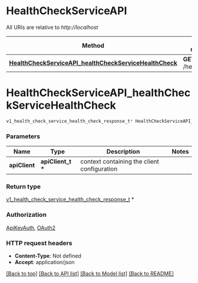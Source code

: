 # HealthCheckServiceAPI

All URIs are relative to *http://localhost*

Method | HTTP request | Description
------------- | ------------- | -------------
[**HealthCheckServiceAPI_healthCheckServiceHealthCheck**](HealthCheckServiceAPI.md#HealthCheckServiceAPI_healthCheckServiceHealthCheck) | **GET** /healthCheck | 


# **HealthCheckServiceAPI_healthCheckServiceHealthCheck**
```c
v1_health_check_service_health_check_response_t* HealthCheckServiceAPI_healthCheckServiceHealthCheck(apiClient_t *apiClient);
```

### Parameters
Name | Type | Description  | Notes
------------- | ------------- | ------------- | -------------
**apiClient** | **apiClient_t \*** | context containing the client configuration |

### Return type

[v1_health_check_service_health_check_response_t](v1_health_check_service_health_check_response.md) *


### Authorization

[ApiKeyAuth](../README.md#ApiKeyAuth), [OAuth2](../README.md#OAuth2)

### HTTP request headers

 - **Content-Type**: Not defined
 - **Accept**: application/json

[[Back to top]](#) [[Back to API list]](../README.md#documentation-for-api-endpoints) [[Back to Model list]](../README.md#documentation-for-models) [[Back to README]](../README.md)

